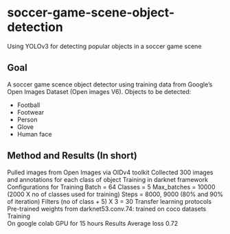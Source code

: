 # soccer-game-scene-object-detection
 Using YOLOv3 for detecting popular objects in a soccer game scene

## Goal
A soccer game scence object detector using training data from Google’s Open Images Dataset (Open images V6).
Objects to be detected: 
- Football
- Footwear
- Person
- Glove
- Human face

## Method and Results (In short)
Pulled images from Open Images via OIDv4 toolkit
Collected 300 images and annotations for each class of object
Training in darknet framework
Configurations for Training
Batch = 64
Classes = 5
Max_batches = 10000 (2000 X no of classes used for training)
Steps = 8000, 9000 (80% and 90% of iteration)
Filters (no of class + 5) X 3 = 30
Transfer learning protocols
Pre-trained weights from darknet53.conv.74: trained on coco datasets
Training  
On google colab GPU for 15 hours
Results
Average loss 0.72

